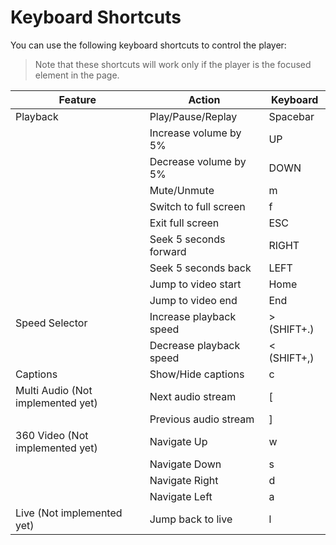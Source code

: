 # Keyboard Shortcuts

You can use the following keyboard shortcuts to control the player:
> Note that these shortcuts will work only if the player is the focused element in the page.



| Feature | Action | Keyboard |
|---|---|---|
| Playback | Play/Pause/Replay | Spacebar |
|  | Increase volume by 5%  | UP  |
|  | Decrease volume by 5%  | DOWN  |
|  | Mute/Unmute | m |
|  | Switch to full screen | f |
|  |  Exit full screen | ESC |
|  | Seek 5 seconds forward | RIGHT |
|  | Seek 5 seconds back | LEFT |
|  | Jump to video start | Home |
|  | Jump to video end | End |
| Speed Selector | Increase playback speed | \> (SHIFT+.) |
| | Decrease playback speed|< (SHIFT+,) |
| Captions | Show/Hide captions| c |
| Multi Audio (Not implemented yet) | Next audio stream| [ |
| | Previous audio stream| ] |
| 360 Video (Not implemented yet) | Navigate Up | w |
| | Navigate Down | s |
| | Navigate Right | d |
| | Navigate Left | a |
| Live (Not implemented yet) | Jump back to live | l |
